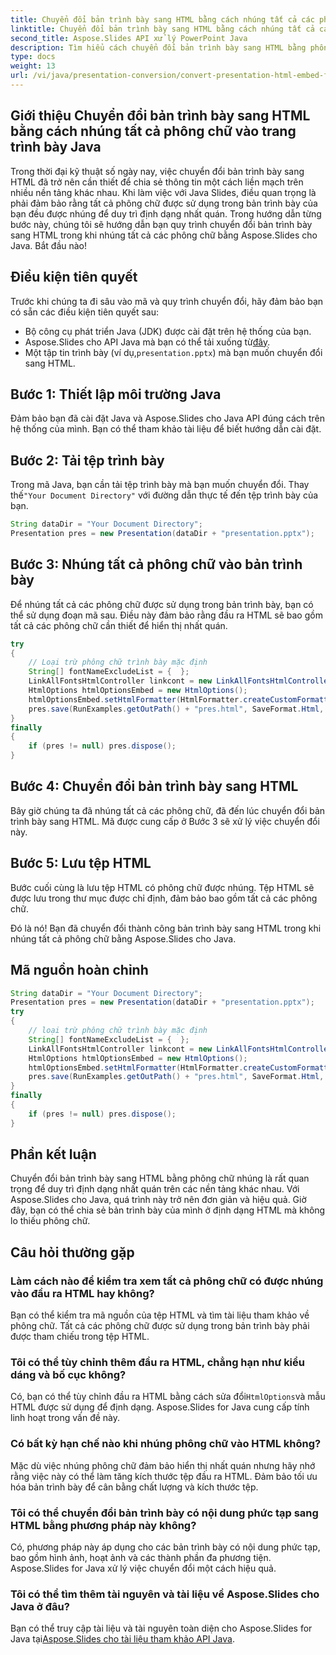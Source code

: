 ```yaml
---
title: Chuyển đổi bản trình bày sang HTML bằng cách nhúng tất cả các phông chữ trong trang trình bày Java
linktitle: Chuyển đổi bản trình bày sang HTML bằng cách nhúng tất cả các phông chữ trong trang trình bày Java
second_title: Aspose.Slides API xử lý PowerPoint Java
description: Tìm hiểu cách chuyển đổi bản trình bày sang HTML bằng phông chữ được nhúng bằng Aspose.Slides cho Java. Hướng dẫn từng bước này đảm bảo định dạng nhất quán để chia sẻ liền mạch.
type: docs
weight: 13
url: /vi/java/presentation-conversion/convert-presentation-html-embed-fonts-java-slides/
---
```


## Giới thiệu Chuyển đổi bản trình bày sang HTML bằng cách nhúng tất cả phông chữ vào trang trình bày Java

Trong thời đại kỹ thuật số ngày nay, việc chuyển đổi bản trình bày sang HTML đã trở nên cần thiết để chia sẻ thông tin một cách liền mạch trên nhiều nền tảng khác nhau. Khi làm việc với Java Slides, điều quan trọng là phải đảm bảo rằng tất cả phông chữ được sử dụng trong bản trình bày của bạn đều được nhúng để duy trì định dạng nhất quán. Trong hướng dẫn từng bước này, chúng tôi sẽ hướng dẫn bạn quy trình chuyển đổi bản trình bày sang HTML trong khi nhúng tất cả các phông chữ bằng Aspose.Slides cho Java. Bắt đầu nào!

## Điều kiện tiên quyết

Trước khi chúng ta đi sâu vào mã và quy trình chuyển đổi, hãy đảm bảo bạn có sẵn các điều kiện tiên quyết sau:

- Bộ công cụ phát triển Java (JDK) được cài đặt trên hệ thống của bạn.
- Aspose.Slides cho API Java mà bạn có thể tải xuống từ[đây](https://releases.aspose.com/slides/java/).
-  Một tập tin trình bày (ví dụ,`presentation.pptx`) mà bạn muốn chuyển đổi sang HTML.

## Bước 1: Thiết lập môi trường Java

Đảm bảo bạn đã cài đặt Java và Aspose.Slides cho Java API đúng cách trên hệ thống của mình. Bạn có thể tham khảo tài liệu để biết hướng dẫn cài đặt.

## Bước 2: Tải tệp trình bày

 Trong mã Java, bạn cần tải tệp trình bày mà bạn muốn chuyển đổi. Thay thế`"Your Document Directory"` với đường dẫn thực tế đến tệp trình bày của bạn.

```java
String dataDir = "Your Document Directory";
Presentation pres = new Presentation(dataDir + "presentation.pptx");
```

## Bước 3: Nhúng tất cả phông chữ vào bản trình bày

Để nhúng tất cả các phông chữ được sử dụng trong bản trình bày, bạn có thể sử dụng đoạn mã sau. Điều này đảm bảo rằng đầu ra HTML sẽ bao gồm tất cả các phông chữ cần thiết để hiển thị nhất quán.

```java
try
{
    // Loại trừ phông chữ trình bày mặc định
    String[] fontNameExcludeList = {  };
    LinkAllFontsHtmlController linkcont = new LinkAllFontsHtmlController(fontNameExcludeList, "C:\\Windows\\Fonts\\");
    HtmlOptions htmlOptionsEmbed = new HtmlOptions();
    htmlOptionsEmbed.setHtmlFormatter(HtmlFormatter.createCustomFormatter(linkcont));
    pres.save(RunExamples.getOutPath() + "pres.html", SaveFormat.Html, htmlOptionsEmbed);
}
finally
{
    if (pres != null) pres.dispose();
}
```

## Bước 4: Chuyển đổi bản trình bày sang HTML

Bây giờ chúng ta đã nhúng tất cả các phông chữ, đã đến lúc chuyển đổi bản trình bày sang HTML. Mã được cung cấp ở Bước 3 sẽ xử lý việc chuyển đổi này.

## Bước 5: Lưu tệp HTML

Bước cuối cùng là lưu tệp HTML có phông chữ được nhúng. Tệp HTML sẽ được lưu trong thư mục được chỉ định, đảm bảo bao gồm tất cả các phông chữ.

Đó là nó! Bạn đã chuyển đổi thành công bản trình bày sang HTML trong khi nhúng tất cả phông chữ bằng Aspose.Slides cho Java.

## Mã nguồn hoàn chỉnh

```java
String dataDir = "Your Document Directory";
Presentation pres = new Presentation(dataDir + "presentation.pptx");
try
{
	// loại trừ phông chữ trình bày mặc định
	String[] fontNameExcludeList = {  };
	LinkAllFontsHtmlController linkcont = new LinkAllFontsHtmlController(fontNameExcludeList, "C:\\Windows\\Fonts\\");
	HtmlOptions htmlOptionsEmbed = new HtmlOptions();
	htmlOptionsEmbed.setHtmlFormatter(HtmlFormatter.createCustomFormatter(linkcont));
	pres.save(RunExamples.getOutPath() + "pres.html", SaveFormat.Html, htmlOptionsEmbed);
}
finally
{
	if (pres != null) pres.dispose();
}
```

## Phần kết luận

Chuyển đổi bản trình bày sang HTML bằng phông chữ nhúng là rất quan trọng để duy trì định dạng nhất quán trên các nền tảng khác nhau. Với Aspose.Slides cho Java, quá trình này trở nên đơn giản và hiệu quả. Giờ đây, bạn có thể chia sẻ bản trình bày của mình ở định dạng HTML mà không lo thiếu phông chữ.

## Câu hỏi thường gặp

### Làm cách nào để kiểm tra xem tất cả phông chữ có được nhúng vào đầu ra HTML hay không?

Bạn có thể kiểm tra mã nguồn của tệp HTML và tìm tài liệu tham khảo về phông chữ. Tất cả các phông chữ được sử dụng trong bản trình bày phải được tham chiếu trong tệp HTML.

### Tôi có thể tùy chỉnh thêm đầu ra HTML, chẳng hạn như kiểu dáng và bố cục không?

 Có, bạn có thể tùy chỉnh đầu ra HTML bằng cách sửa đổi`HtmlOptions`và mẫu HTML được sử dụng để định dạng. Aspose.Slides for Java cung cấp tính linh hoạt trong vấn đề này.

### Có bất kỳ hạn chế nào khi nhúng phông chữ vào HTML không?

Mặc dù việc nhúng phông chữ đảm bảo hiển thị nhất quán nhưng hãy nhớ rằng việc này có thể làm tăng kích thước tệp đầu ra HTML. Đảm bảo tối ưu hóa bản trình bày để cân bằng chất lượng và kích thước tệp.

### Tôi có thể chuyển đổi bản trình bày có nội dung phức tạp sang HTML bằng phương pháp này không?

Có, phương pháp này áp dụng cho các bản trình bày có nội dung phức tạp, bao gồm hình ảnh, hoạt ảnh và các thành phần đa phương tiện. Aspose.Slides for Java xử lý việc chuyển đổi một cách hiệu quả.

### Tôi có thể tìm thêm tài nguyên và tài liệu về Aspose.Slides cho Java ở đâu?

 Bạn có thể truy cập tài liệu và tài nguyên toàn diện cho Aspose.Slides for Java tại[Aspose.Slides cho tài liệu tham khảo API Java](https://reference.aspose.com/slides/java/).